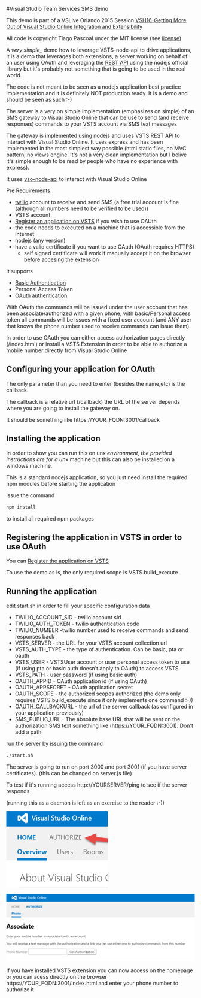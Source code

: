 #Visual Studio Team Services SMS demo

This demo is part of a VSLive Orlando 2015 Session [VSH16-Getting More Out of Visual Studio Online Integration and Extensibility](https://live360events.com/Events/Orlando-2015/Sessions/Thursday/VSH16-Getting-More-Out-of-Visual-Studio-Online-Integration-and-Extensibility.aspx)

All code is copyright Tiago Pascoal under the MIT license (see [license](LICENSE))

A *very simple_* demo how to leverage VSTS-node-api to drive applications, it is a demo that leverages both extensions, a server working on behalf of an user using OAuth and leveraging the
[REST API](https://www.visualstudio.com/integrate/get-started/rest/basics) using the nodejs official library  but it's probably not something that is going to be used in the real world.

The code is not meant to be seen as a nodejs application best practice implementation and it is definitely NOT production ready. It is a demo and should be seen as such :-)

The server is a very on simple implementation (emphasizes on simple) of an SMS gateway to Visual Studio Online that can be use to send (and receive responses) commands to 
your VSTS account via SMS text messages

The gateway is implemented using nodejs and uses VSTS REST API to interact with Visual Studio Online. It uses express and has been implemented in the most simplest way possible 
(html static files, no MVC pattern, no views engine. It's not a very clean implementation but I belive it's simple enough to be read by people who have no experience with express).

It uses [vso-node-api](https://www.npmjs.com/search?q=vso-node-api) to interact with Visual Studio Online

Pre Requirements
* [twilio](https://twilio.com) account to receive and send SMS (a free trial account is fine (although all numbers need to be verified to be used)) 
* VSTS account
* [Register an application on VSTS](https://app.vssps.visualstudio.com/app/register) if you wish to use OAUth
* the code needs to executed on a machine that is accessible from the internet
* nodejs (any version)
* have a valid certificate if you want to use OAuth (OAuth requires HTTPS) 
  * self signed certificate will work if manually accept it on the browser before accesing the extension

It supports
* [Basic Authentication](https://www.visualstudio.com/en-us/integrate/get-started/auth/overview)
* Personal Access Token
* [OAuth authentication](https://www.visualstudio.com/integrate/get-started/auth/oauth)

With OAuth the commands will be issued under the user account that has been associate/authorized with a given phone, with basic/Personal access token all commands will be issues with a 
fixed user account (and ANY user that knows the phone number used to receive commands can issue them).

In order to use OAuth you can either access authorization pages directly (/index.html) or install a VSTS Extension in order to be able to authorize a 
mobile number directly from Visual Studio Online

## Configuring your application for OAuth

The only parameter than you need to enter (besides the name,etc) is the callback.

The callback is a relative url (/callback) the URL of the server depends where you are going to install the gateway on.

It should be something like https://YOUR_FQDN:3001/callback

## Installing the application

In order to show you can run this on un*x environment, the provided instructions are for a un*x machine but this can also be installed on a windows machine.

This is a standard nodejs application, so you just need install the required npm modules before starting the application

issue the command 
```sh
npm install 
```
to install all required npm packages

## Registering the application in VSTS in order to use OAuth

You can [Register the application on VSTS](https://app.vssps.visualstudio.com/app/register)

To use the demo as is, the only required scope is VSTS.build_execute

## Running the application

edit start.sh in order to fill your specific configuration data

* TWILIO_ACCOUNT_SID - twilio account sid
* TWILIO_AUTH_TOKEN - twilio authentication code
* TWILIO_NUMBER -twilio number used to receive commands and send responses back
* VSTS_SERVER - the URL for your VSTS account collection url 
* VSTS_AUTH_TYPE - the type of authentication. Can be basic, pta or oauth
* VSTS_USER - VSTSUser account or user personal access token to use (if using pta or basic auth doesn't apply to OAuth) to access VSTS.
* VSTS_PATH - user password (if using basic auth)
* OAUTH_APPID - OAuth application id (if using OAuth)
* OAUTH_APPSECRET - OAuth application secret
* OAUTH_SCOPE - the authorized scopes authorized (the demo only requires VSTS.build_execute since it only implements one command :-))
* OAUTH_CALLBACKURL - the url of the server callback (as configured in your application previously)
* SMS_PUBLIC_URL - The absolute base URL that will be sent on the authorization SMS text something like (https://YOUR_FQDN:3001). Don't add a path  

run the server by issuing the command 
```sh
./start.sh
```

The server is going to run on port 3000 and port 3001 (if you have server certificates). (this can be changed on server.js file)

To test if it's running access http://YOURSERVER/ping to see if the server responds

(running this as a daemon is left as an exercise to the reader :-))

![Authorize Hub](screenshots/extension-authorize-hub.png "authorize hub menu")

![Associate Number](screenshots/extension-associate-number.png "associate number")

If you have installed VSTS extension you can now access on the homepage or you can acess directly on the browser https://YOUR_FQDN:3001/index.html and enter your phone number to authorize it

